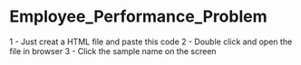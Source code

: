 # Employee_Performance_Problem

1 - Just creat a HTML file and paste this code
2 - Double click and open the file in browser
3 - Click the sample name on the screen
